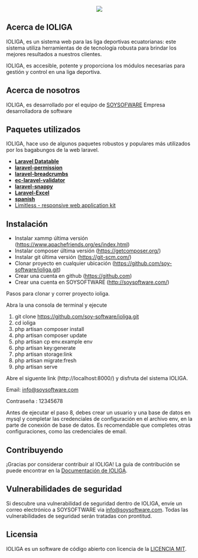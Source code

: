 <p align="center">
	<a href="https://soysoftware.com/">
		<img src="https://soysoftware.com/img/acerca/acerca.png">
	</a>
</p>

## Acerca de IOLIGA

IOLIGA, es un sistema web para las liga deportivas ecuatorianas: este sistema utiliza herramientas de de tecnología robusta para brindar los mejores resultados a nuestros clientes.

IOLIGA, es accesible, potente y proporciona los módulos necesarias para gestión y control en una liga deportiva.

## Acerca de nosotros

IOLIGA, es desarrollado por el equipo de [SOYSOFWARE](https://soysoftware.com/) Empresa desarrolladora de software

## Paquetes utilizados

IOLIGA, hace uso de algunos paquetes robustos y populares más utilizados por los bagabungos de la web laravel.

- **[Laravel Datatable](http://yajrabox.com/docs/laravel-datatables/master)**
- **[laravel-permission](https://github.com/spatie/laravel-permission)**
- **[laravel-breadcrumbs](https://github.com/davejamesmiller/laravel-breadcrumbs)**
- **[ec-laravel-validator](https://github.com/tavo1987/ec-laravel-validator)**
- **[laravel-snappy](https://github.com/barryvdh/laravel-snappy)**
- **[Laravel-Excel](https://github.com/Maatwebsite/Laravel-Excel)**
- **[spanish](https://github.com/Laraveles/spanish)**
- [Limitless - responsive web application kit](http://demo.interface.club/limitless/)
## Instalación
- Instalar xammp última versión (https://www.apachefriends.org/es/index.html)
- Instalar composer última versión (https://getcomposer.org/)
- Instalar git última versión (https://git-scm.com/)
- Clonar proyecto en cualquier ubicación (https://github.com/soy-software/ioliga.git)
- Crear una cuenta en github (https://github.com)
- Crear una cuenta en SOYSOFTWARE (http://soysoftware.com/)

Pasos para clonar y correr proyecto ioliga.

Abra la una consola de terminal y ejecute

1. git clone https://github.com/soy-software/ioliga.git
2. cd ioliga
3. php artisan composer install
4. php artisan composer update
5. php artisan cp env.example env
6. php artisan key:generate
7. php artisan storage:link
8. php artisan migrate:fresh
9. php artisan serve

Abre el siguente link (http://localhost:8000/) y disfruta del sistema IOLIGA.

Email: info@soysoftware.com

Contraseña : 12345678

Antes de ejecutar el paso 8, debes crear un usuario y una base de datos en mysql y completar las credenciales de configuración en el archivo env, en la parte de conexión de base de datos.
Es recomendable que completes otras configuraciones, como las credenciales de email.

## Contribuyendo

¡Gracias por considerar contribuir al IOLIGA! La guía de contribución se puede encontrar en la [Documentación de IOLIGA](#).

## Vulnerabilidades de seguridad

Si descubre una vulnerabilidad de seguridad dentro de IOLIGA, envíe un correo electrónico a SOYSOFTWARE via [info@soysoftware.com](mailto:info@soysoftware.com). Todas las vulnerabilidades de seguridad serán tratadas con prontitud.

## Licensia

IOLIGA es un software de código abierto con licencia de la [LICENCIA MIT](https://opensource.org/licenses/MIT).
